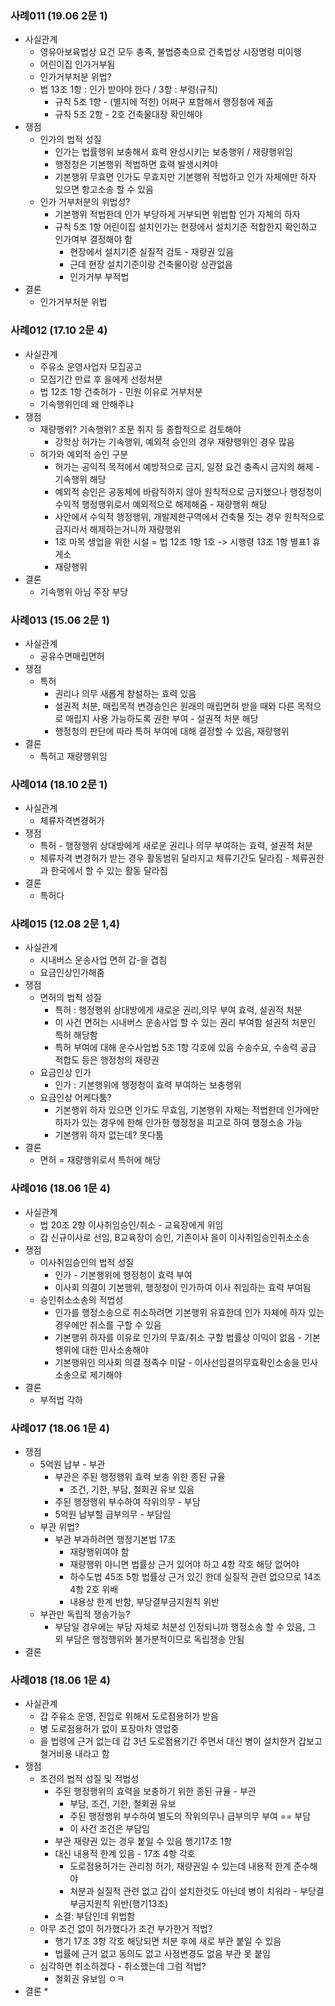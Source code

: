 ### 사례011 (19.06 2문 1)
* 사실관계
  * 영유아보육법상 요건 모두 충족, 불법증축으로 건축법상 시정명령 미이행
  * 어린이집 인가거부됨
  * 인가거부처분 위법?
  * 법 13조 1항 : 인가 받아야 한다 / 3항 : 부령(규칙)
    * 규칙 5조 1항 - (별지에 적힌) 어쩌구 포함해서 행정청에 제출
    * 규칙 5조 2항 - 2호 건축물대장 확인해야 
* 쟁점
  * 인가의 법적 성질
    * 인가는 법률행위 보충해서 효력 완성시키는 보충행위 / 재량행위임
    * 행정청은 기본행위 적법하면 효력 발생시켜야
    * 기본행위 무효면 인가도 무효지만 기본행위 적법하고 인가 자체에만 하자 있으면 항고소송 할 수 있음
  * 인가 거부처분의 위법성?
    * 기본행위 적법한데 인가 부당하게 거부되면 위법함 인가 자체의 하자
    * 규칙 5조 1항 어린이집 설치인가는 현장에서 설치기준 적합한지 확인하고 인가여부 결정해야 함
      * 현장에서 설치기준 실질적 검토 - 재량권 있음
      * 근데 현장 설치기준이랑 건축물이랑 상관없음
      * 인가거부 부적법
* 결론
  * 인가거부처분 위법


### 사례012 (17.10 2문 4)
* 사실관계
  * 주유소 운영사업자 모집공고
  * 모집기간 만료 후 을에게 선정처분
  * 법 12조 1항 건축허가 - 민원 이유로 거부처분
  * 기속행위인데 왜 안해주냐
* 쟁점
  * 재량행위? 기속행위? 조문 취지 등 종합적으로 검토해야
    * 강학상 허가는 기속행위, 예외적 승인의 경우 재량행위인 경우 많음
  * 허가와 예외적 승인 구분
    * 허가는 공익적 목적에서 예방적으로 금지, 일정 요건 충족시 금지의 해제 - 기속행위 해당
    * 예외적 승인은 공동체에 바람직하지 않아 원칙적으로 금지했으나 행정청이 수익적 행정행위로서 예외적으로 해제해줌 - 재량행위 해당
    * 사안에서 수익적 행정행위, 개발제한구역에서 건축물 짓는 경우 원칙적으로 금지라서 해제하는거니까 재량행위
    * 1호 마목 생업을 위한 시설 = 법 12조 1항 1호 -> 시행령 13조 1항 별표1 휴게소
    * 재량행위
* 결론
  * 기속행위 아님 주장 부당
  

### 사례013 (15.06 2문 1)
* 사실관계
  * 공유수면매립면허
* 쟁점
  * 특허
    * 권리나 의무 새롭게 창설하는 효력 있음
    * 설권적 처분, 매립목적 변경승인은 원래의 매립면허 받을 때와 다른 목적으로 매립지 사용 가능하도록 권한 부여 - 설권적 처분 해당
    * 행정청의 판단에 따라 특허 부여에 대해 결정할 수 있음, 재량행위
* 결론
  * 특허고 재량행위임


### 사례014 (18.10 2문 1)
* 사실관계
  * 체류자격변경허가
* 쟁점
  * 특허 - 행정행위 상대방에게 새로운 권리나 의무 부여하는 효력, 설권적 처분
  * 체류자격 변경허가 받는 경우 활동범위 달라지고 체류기간도 달라짐 - 체류권한과 한국에서 할 수 있는 활동 달라짐
* 결론
  * 특허다


### 사례015 (12.08 2문 1,4)
* 사실관계
  * 시내버스 운송사업 면허 갑-을 겹침
  * 요금인상인가해줌
* 쟁점
  * 면허의 법적 성질
    * 특허 : 행정행위 상대방에게 새로운 권리,의무 부여 효력, 설권적 처분
    * 이 사건 면허는 시내버스 운송사업 할 수 있는 권리 부여함 설권적 처분인 특허 해당함
    * 특허 부여에 대해 운수사업법 5조 1항 각호에 있음 수송수요, 수송력 공급 적합도 등은 행정청의 재량권
  * 요금인상 인가
    * 인가 : 기본행위에 행정청이 효력 부여하는 보충행위
  * 요금인상 어케다툼?
    * 기본행위 하자 있으면 인가도 무효임, 기본행위 자체는 적법한데 인가에만 하자가 있는 경우에 한해 인가한 행정청을 피고로 하여 행정소송 가능
    * 기본행위 하자 없는데? 못다툼
* 결론
  * 면허 = 재량행위로서 특허에 해당


### 사례016 (18.06 1문 4)
* 사실관계
  * 법 20조 2항 이사취임승인/취소 - 교육장에게 위임
  * 갑 신규이사로 선임, B교육장이 승인, 기존이사 을이 이사취임승인취소소송
* 쟁점
  * 이사취임승인의 법적 성질
    * 인가 - 기본행위에 행정청이 효력 부여
    * 이사회 의결이 기본행위, 행정청이 인가하여 이사 취임하는 효력 부여됨
  * 승인취소소송의 적법성
    * 인가를 행정소송으로 취소하려면 기본행위 유효한데 인가 자체에 하자 있는 경우에만 취소를 구할 수 있음
    * 기본행위 하자를 이유로 인가의 무효/취소 구할 법률상 이익이 없음 - 기본행위에 대한 민사소송해야
    * 기본행위인 의사회 의결 정족수 미달 - 이사선임결의무효확인소송을 민사소송으로 제기해야
* 결론
  * 부적법 각하


### 사례017 (18.06 1문 4)
* 쟁점
  * 5억원 납부 - 부관
    * 부관은 주된 행정행위 효력 보충 위한 종된 규율
      * 조건, 기한, 부담, 철회권 유보 있음
    * 주된 행정행위 부수하여 작위의무 - 부담
    * 5억원 납부할 급부의무 - 부담임
  * 부관 위법?
    * 부관 부과하려면 행정기본법 17조
      * 재량행위여야 함
      * 재량행위 아니면 법률상 근거 있어야 하고 4항 각호 해당 없어야
      * 하수도법 45조 5항 법률상 근거 있긴 한데 실질적 관련 없으므로 14조 4항 2호 위배
      * 내용상 한계 반함, 부당결부금지원칙 위반
  * 부관만 독립적 쟁송가능?
    * 부담일 경우에는 부담 자체로 처분성 인정되니까 행정소송 할 수 있음, 그 외 부담은 행정행위와 불가분적이므로 독립쟁송 안됨
* 결론


### 사례018 (18.06 1문 4)
* 사실관계
  * 갑 주유소 운영, 진입로 위해서 도로점용허가 받음
  * 병 도로점용허가 없이 포장마차 영업중
  * 을 법령에 근거 없는데 갑 3년 도로점용기간 주면서 대신 병이 설치한거 갑보고 철거비용 내라고 함
* 쟁점
  * 조건의 법적 성질 및 적법성
    * 주된 행정행위의 효력을 보충하기 위한 종된 규율 - 부관
      * 부담, 조건, 기한, 철회권 유보
      * 주된 행정행위 부수하여 별도의 작위의무나 급부의무 부여 == 부담
      * 이 사건 조건은 부담임
    * 부관 재량권 있는 경우 붙일 수 있음 행기17조 1항
    * 대신 내용적 한계 있음 - 17조 4항 각호
      * 도로점용허가는 관리청 허가, 재량권일 수 있는데 내용적 한계 준수해야
      * 처분과 실질적 관련 없고 갑이 설치한것도 아닌데 병이 치워라 - 부당결부금지원칙 위반(행기13조)
    * 소결: 부담인데 위법함
  * 아무 조건 없이 허가했다가 조건 부가한거 적법?
    * 행기 17조 3항 각호 해당되면 처분 후에 새로 부관 붙일 수 있음
    * 법률에 근거 없고 동의도 없고 사정변경도 없음 부관 못 붙임
  * 심각하면 취소하겠다 - 취소했는데 그럼 적법?
    * 철회권 유보임 ㅇㅋ
* 결론
  * 
